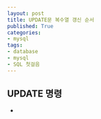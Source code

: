 ```yaml
---
layout: post
title: UPDATE문 복수열 갱신 순서
published: True
categories: 
- mysql
tags:
- database
- mysql
- SQL 첫걸음
---
```



## UPDATE 명령
* 
